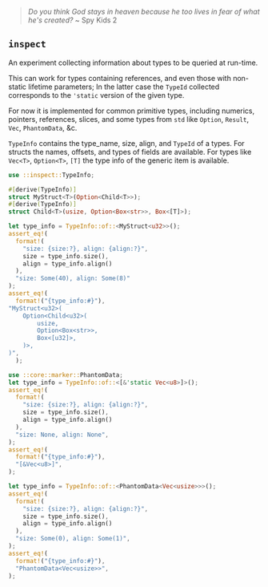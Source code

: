 > *Do you think God stays in heaven because he too lives in fear of what he's
created?* ~ Spy Kids 2

`inspect`
---------

An experiment collecting information about types to be queried at run-time.

This can work for types containing references, and even those with non-static
lifetime parameters; In the latter case the `TypeId` collected corresponds to
the `'static` version of the given type.

For now it is implemented for common primitive types, including numerics,
pointers, references, slices, and some types from `std` like `Option`,
`Result`, `Vec`, `PhantomData`, &c.

`TypeInfo` contains the type_name, size, align, and `TypeId` of a types. For
structs the names, offsets, and types of fields are available. For types like
`Vec<T>`, `Option<T>`, `[T]` the type info of the generic item is available.

```rust
use ::inspect::TypeInfo;

#[derive(TypeInfo)]
struct MyStruct<T>(Option<Child<T>>);
#[derive(TypeInfo)]
struct Child<T>(usize, Option<Box<str>>, Box<[T]>);

let type_info = TypeInfo::of::<MyStruct<u32>>();
assert_eq!(
  format!(
    "size: {size:?}, align: {align:?}",
    size = type_info.size(),
    align = type_info.align()
  ),
  "size: Some(40), align: Some(8)"
);
assert_eq!(
  format!("{type_info:#}"),
"MyStruct<u32>(
    Option<Child<u32>(
        usize,
        Option<Box<str>>,
        Box<[u32]>,
    )>,
)",
  );

use ::core::marker::PhantomData;
let type_info = TypeInfo::of::<[&'static Vec<u8>]>();
assert_eq!(
  format!(
    "size: {size:?}, align: {align:?}",
    size = type_info.size(),
    align = type_info.align()
  ),
  "size: None, align: None",
);
assert_eq!(
  format!("{type_info:#}"),
  "[&Vec<u8>]",
);

let type_info = TypeInfo::of::<PhantomData<Vec<usize>>>();
assert_eq!(
  format!(
    "size: {size:?}, align: {align:?}",
    size = type_info.size(),
    align = type_info.align()
  ),
  "size: Some(0), align: Some(1)",
);
assert_eq!(
  format!("{type_info:#}"),
  "PhantomData<Vec<usize>>",
);
```
